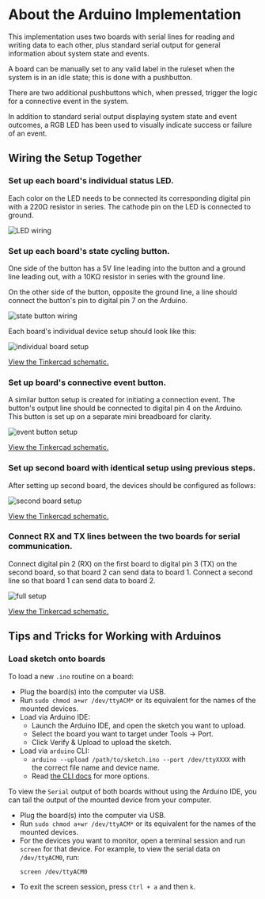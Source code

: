 # About the Arduino Implementation

This implementation uses two boards with serial lines for reading and 
writing data to each other, plus standard serial output for general 
information about system state and events.

A board can be manually set to any valid label in the ruleset when the 
system is in an idle state; this is done with a pushbutton.

There are two additional pushbuttons which, when pressed, trigger the 
logic for a connective event in the system.

In addition to standard serial output displaying system state and 
event outcomes, a RGB LED has been used to visually indicate success or 
failure of an event.

## Wiring the Setup Together

### Set up each board's individual status LED.

Each color on the LED needs to be connected its corresponding digital pin with a 220&#8486; resistor in series. The cathode pin on the LED is connected to ground.

![LED wiring](./images/wiring_1_LED.png)

### Set up each board's state cycling button.

One side of the button has a 5V line leading into the button and a ground line leading out, with a 10K&#8486; resistor in series with the ground line.

On the other side of the button, opposite the ground line, a line should connect the button's pin to digital pin 7 on the Arduino.

![state button wiring](./images/wiring_1_button.png)

Each board's individual device setup should look like this:

![individual board setup](./images/wiring_2.png)

[View the Tinkercad schematic.](https://www.tinkercad.com/things/ad7iGvBdCdT)

### Set up board's connective event button.

A similar button setup is created for initiating a connection event. The button's output line should be connected to digital pin 4 on the Arduino. This button is set up on a separate mini breadboard for clarity.

![event button setup](./images/wiring_3.png)

[View the Tinkercad schematic.](https://www.tinkercad.com/things/eW3hlQi3E23)

### Set up second board with identical setup using previous steps.

After setting up second board, the devices should be configured as follows:

![second board setup](./images/wiring_4.png)

[View the Tinkercad schematic.](https://www.tinkercad.com/things/6L1DwyzBF5q)

### Connect RX and TX lines between the two boards for serial communication.

Connect digital pin 2 (RX) on the first board to digital pin 3 (TX) on the second board, so that board 2 can send data to board 1. Connect a second line so that board 1 can send data to board 2.

![full setup](./images/wiring_full.png)

[View the Tinkercad schematic.](https://www.tinkercad.com/things/5IB2VWTB7U2)

## Tips and Tricks for Working with Arduinos

### Load sketch onto boards

To load a new `.ino` routine on a board:

* Plug the board(s) into the computer via USB.
* Run `sudo chmod a+wr /dev/ttyACM*` or its equivalent for the names of the mounted devices.
* Load via Arduino IDE:
    * Launch the Arduino IDE, and open the sketch you want to upload.
    * Select the board you want to target under Tools &#x2192; Port.
    * Click Verify & Upload to upload the sketch.
* Load via `arduino` CLI:
    * `arduino --upload /path/to/sketch.ino --port /dev/ttyXXXX` with the correct file name and device name.
    * Read [the CLI docs](https://github.com/arduino/Arduino/blob/master/build/shared/manpage.adoc) for more options.

To view the `Serial` output of both boards without using the Arduino IDE, 
you can tail the output of the mounted device from your computer.

* Plug the board(s) into the computer via USB.
* Run `sudo chmod a+wr /dev/ttyACM*` or its equivalent for the names of the mounted devices.
* For the devices you want to monitor, open a terminal session and run `screen` for that device. For example, to view the serial data on `/dev/ttyACM0`, run:
  ```
  screen /dev/ttyACM0
  ```
* To exit the screen session, press `Ctrl + a` and then `k`.
